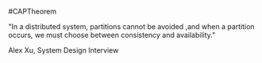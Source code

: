 #CAPTheorem 

"In a distributed system, partitions cannot be avoided ,and when a partition occurs, we must choose between consistency and availability."

Alex Xu, System Design Interview